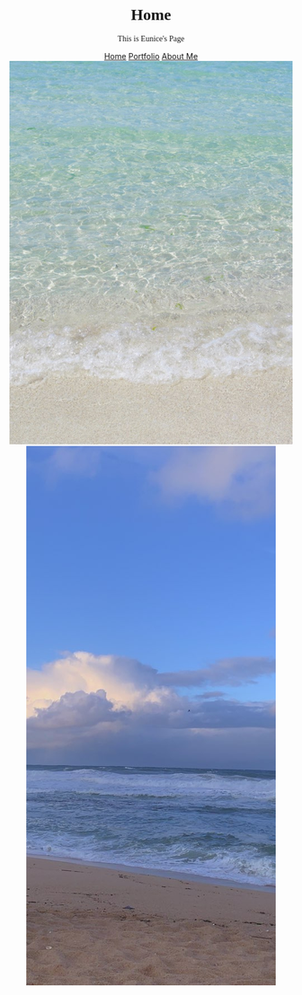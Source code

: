<!DOCTYPE html>
<html>
<head>
<body>
<center>
<h1 style="font-family:verdana;">Home</h1>
<p style="font-family:verdana;">This is Eunice's Page</p>
 
 
</html>
<html lang="en">
 <head>
  <center>
    <a href="index.html">Home</a> 
    <a href="portfolio.html">Portfolio</a>
    <a href="aboutme.html">About Me</a>


  </body>
<center>
 <img src=ocean1.jpeg>
 <side>
 <img src=ocean2.jpeg>
</html>





